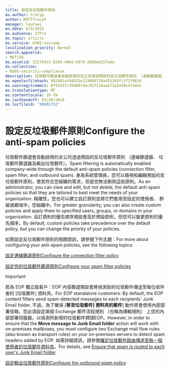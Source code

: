 ```yaml
---
title: 設定反垃圾郵件原則
ms.author: tracyp
author: MSFTTracyP
manager: laurawi
ms.date: 6/9/2015
ms.audience: ITPro
ms.topic: article
ms.service: O365-seccomp
localization_priority: Normal
search.appverid:
- MET150
ms.assetid: 31279431-828d-48bd-b979-20b6de15fa4a
ms.collection:
- M365-security-compliance
description: 垃圾郵件篩選會自動啟用的全公司透過預設的反垃圾郵件原則 （連線篩選器、 垃圾郵件篩選器及輸出垃圾郵件）。 身為系統管理員，您可以檢視和編輯預設的反垃圾郵件原則，使其符合您組織的需求，但是您無法刪除這些原則。 精確性，您也可以建立自訂原則並將它們套用至指定的使用者、 群組或網域中，您組織中。 自訂原則的優先順序預設會高於預設原則，但您可以變更原則的優先順序。
ms.openlocfilehash: 992885a394031e133008f28a455383fc2f3f0616
ms.sourcegitcommit: 0f93b37c39d807dec91f118aa671a3430c47a9ac
ms.translationtype: MT
ms.contentlocale: zh-TW
ms.lasthandoff: 03/20/2019
ms.locfileid: "30691752"
---
```

# <a name="configure-the-anti-spam-policies"></a><span data-ttu-id="25dd1-106">設定反垃圾郵件原則</span><span class="sxs-lookup"><span data-stu-id="25dd1-106">Configure the anti-spam policies</span></span>

<span data-ttu-id="25dd1-107">垃圾郵件篩選會自動啟用的全公司透過預設的反垃圾郵件原則 （連線篩選器、 垃圾郵件篩選器及輸出垃圾郵件）。</span><span class="sxs-lookup"><span data-stu-id="25dd1-107">Spam filtering is automatically enabled company-wide through the default anti-spam policies (connection filter, spam filter, and outbound spam).</span></span> <span data-ttu-id="25dd1-108">身為系統管理員，您可以檢視和編輯預設的反垃圾郵件原則，使其符合您組織的需求，但是您無法刪除這些原則。</span><span class="sxs-lookup"><span data-stu-id="25dd1-108">As an administrator, you can view and edit, but not delete, the default anti-spam policies so that they are tailored to best meet the needs of your organization.</span></span> <span data-ttu-id="25dd1-109">精確性，您也可以建立自訂原則並將它們套用至指定的使用者、 群組或網域中，您組織中。</span><span class="sxs-lookup"><span data-stu-id="25dd1-109">For greater granularity, you can also create custom policies and apply them to specified users, groups, or domains in your organization.</span></span> <span data-ttu-id="25dd1-110">自訂原則的優先順序預設會高於預設原則，但您可以變更原則的優先順序。</span><span class="sxs-lookup"><span data-stu-id="25dd1-110">By default, custom policies take precedence over the default policy, but you can change the priority of your policies.</span></span> 
  
<span data-ttu-id="25dd1-111">如需設定反垃圾郵件原則的相關資訊，請參閱下列主題：</span><span class="sxs-lookup"><span data-stu-id="25dd1-111">For more about configuring your anti-spam policies, see the following topics:</span></span>
  
[<span data-ttu-id="25dd1-112">設定連線篩選原則</span><span class="sxs-lookup"><span data-stu-id="25dd1-112">Configure the connection filter policy</span></span>](configure-the-connection-filter-policy.md)
  
[<span data-ttu-id="25dd1-113">設定您的垃圾郵件篩選原則</span><span class="sxs-lookup"><span data-stu-id="25dd1-113">Configure your spam filter policies</span></span>](configure-your-spam-filter-policies.md)
  
> [!IMPORTANT]
> <span data-ttu-id="25dd1-114">若為 EOP 獨立版客戶：EOP 內容篩選預設會將偵測到的垃圾郵件傳送至每位收件者的 [垃圾郵件] 資料夾。</span><span class="sxs-lookup"><span data-stu-id="25dd1-114">For EOP standalone customers: By default, the EOP content filters send spam-detected messages to each recipients' Junk Email folder.</span></span> <span data-ttu-id="25dd1-115">不過，為了確保 [**移至垃圾郵件] 資料夾的郵件**] 動作將會使用內部部署信箱，您必須設定兩個 Exchange 郵件流程規則 （也稱為傳輸規則） 上您的內部部署伺服器，以偵測所新增的垃圾郵件標頭EOP。</span><span class="sxs-lookup"><span data-stu-id="25dd1-115">However, in order to ensure that the **Move message to Junk Email folder** action will work with on-premises mailboxes, you must configure two Exchange mail flow rules (also known as transport rules) on your on-premises servers to detect spam headers added by EOP.</span></span> <span data-ttu-id="25dd1-116">如需詳細資訊，請參閱[確定垃圾郵件路由傳送至每一個使用者的垃圾郵件資料夾](ensure-that-spam-is-routed-to-each-user-s-junk-email-folder.md)。</span><span class="sxs-lookup"><span data-stu-id="25dd1-116">For details, see [Ensure that spam is routed to each user's Junk Email folder](ensure-that-spam-is-routed-to-each-user-s-junk-email-folder.md).</span></span> 
  
[<span data-ttu-id="25dd1-117">設定輸出垃圾郵件原則</span><span class="sxs-lookup"><span data-stu-id="25dd1-117">Configure the outbound spam policy</span></span>](configure-the-outbound-spam-policy.md)
  

